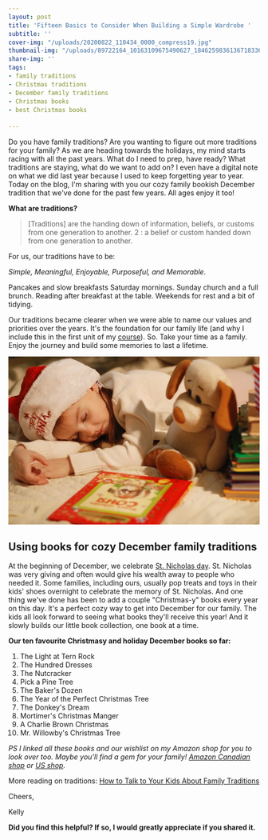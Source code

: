 ```yaml
---
layout: post
title: 'Fifteen Basics to Consider When Building a Simple Wardrobe '
subtitle: ''
cover-img: "/uploads/20200822_110434_0000_compress19.jpg"
thumbnail-img: "/uploads/89722164_10163109675490627_1846259836136718336_o.jpg"
share-img: ''
tags:
- family traditions
- Christmas traditions
- December family traditions
- Christmas books
- best Christmas books

---
```

Do you have family traditions? Are you wanting to figure out more traditions for your family? As we are heading towards the holidays, my mind starts racing with all the past years. What do I need to prep, have ready? What traditions are staying, what do we want to add on? I even have a digital note on what we did last year because I used to keep forgetting year to year. Today on the blog, I'm sharing with you our cozy family bookish December tradition that we've done for the past few years. All ages enjoy it too!

**What are traditions?**

> \[Traditions\] are the handing down of information, beliefs, or customs from one generation to another. 2 : a belief or custom handed down from one generation to another.

⁣For us, our traditions have to be:

_Simple,⁣ Meaningful,⁣ Enjoyable, ⁣Purposeful,⁣ and Memorable._

⁣Pancakes and slow breakfasts Saturday mornings. Sunday church and a full brunch. Reading after breakfast at the table. Weekends for rest and a bit of tidying. ⁣

⁣Our traditions became clearer when we were able to name our values and priorities over the years. It's the foundation for our family life (and why I include this in the first unit of my [course](www.eastcoastkelly.com/course)). ⁣⁣So. Take your time as a family. Enjoy the journey and build some memories to last a lifetime.

![A baby boy sleeping with books.](/uploads/book-1966235_640.jpg "boysleeping")

## Using books for cozy December family traditions

At the beginning of December, we celebrate [St. Nicholas day](https://www.nationalgeographic.com/news/2018/12/131219-santa-claus-origin-history-christmas-facts-st-nicholas/). St. Nicholas was very giving and often would give his wealth away to people who needed it. Some families, including ours, usually pop treats and toys in their kids' shoes overnight to celebrate the memory of St. Nicholas. And one thing we've done has been to add a couple "Christmas-y" books every year on this day. It's a perfect cozy way to get into December for our family. The kids all look forward to seeing what books they'll receive this year! And it slowly builds our little book collection, one book at a time.

**Our ten favourite Christmasy and holiday December books so far:**

 1. The Light at Tern Rock
 2. The Hundred Dresses
 3. The Nutcracker
 4. Pick a Pine Tree
 5. The Baker's Dozen
 6. The Year of the Perfect Christmas Tree
 7. The Donkey's Dream
 8. Mortimer's Christmas Manger
 9. A Charlie Brown Christmas
10. Mr. Willowby's Christmas Tree

_PS I linked all these books and our wishlist on my Amazon shop for you to look over too. Maybe you'll find a gem for your family!_ [_Amazon Canadian shop_](www.amazon.ca/shop/eastcoastkelly) _or_ [_US shop_](www.amazon.com/shop/eastcoastkelly)_._

More reading on traditions: [How to Talk to Your Kids About Family Traditions](https://time.com/4143024/how-to-talk-to-your-kids-about-family-traditions/)

Cheers,

Kelly

**Did you find this helpful? If so, I would greatly appreciate if you shared it.**
